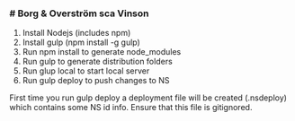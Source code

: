 <h3># Borg &amp; Overstr&ouml;m sca Vinson</h3>
<ol>
<li>Install Nodejs (includes npm)</li>
<li>Install gulp (npm install -g gulp)</li>
<li>Run npm install to generate node_modules</li>
<li>Run gulp to generate distribution folders</li>
<li>Run glup local to start local server</li>
<li>Run gulp deploy to push changes to NS</li>
</ol>
<p>First time you run gulp deploy a deployment file will be created (.nsdeploy) which contains some NS id info. Ensure that this file is gitignored.</p> 
